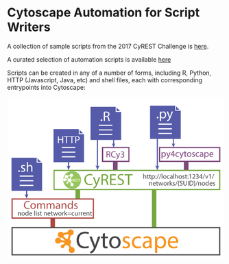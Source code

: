 # Cytoscape Automation for Script Writers
A collection of sample scripts from the 2017 CyREST Challenge is [here](https://github.com/cytoscape/cytoscape-automation/for-scripters/challenge-2017).

A curated selection of automation scripts is available [here](https://automation.cytoscape.org)

Scripts can be created in any of a number of forms, including R, Python, HTTP (Javascript, Java, etc) and shell 
files, each with corresponding entrypoints into Cytoscape:

![cytoscape automation](CytoscapeAutomation_3.png)
